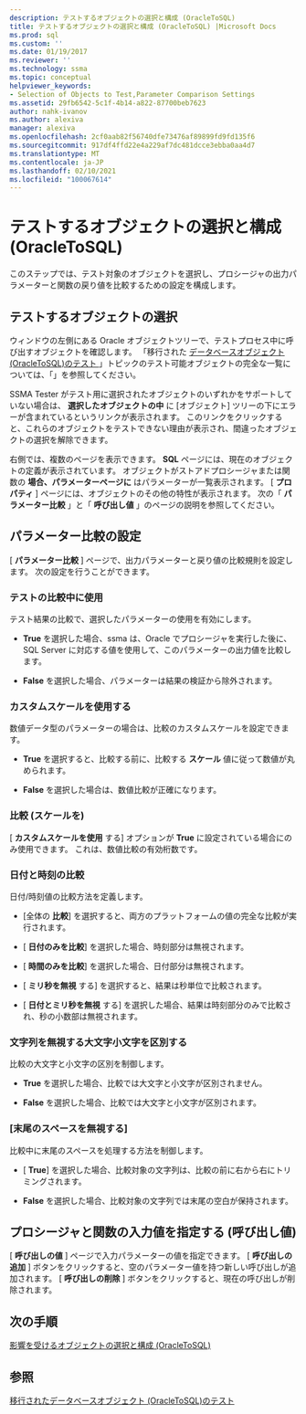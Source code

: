 ```yaml
---
description: テストするオブジェクトの選択と構成 (OracleToSQL)
title: テストするオブジェクトの選択と構成 (OracleToSQL) |Microsoft Docs
ms.prod: sql
ms.custom: ''
ms.date: 01/19/2017
ms.reviewer: ''
ms.technology: ssma
ms.topic: conceptual
helpviewer_keywords:
- Selection of Objects to Test,Parameter Comparison Settings
ms.assetid: 29fb6542-5c1f-4b14-a822-87700beb7623
author: nahk-ivanov
ms.author: alexiva
manager: alexiva
ms.openlocfilehash: 2cf0aab82f56740dfe73476af89899fd9fd135f6
ms.sourcegitcommit: 917df4ffd22e4a229af7dc481dcce3ebba0aa4d7
ms.translationtype: MT
ms.contentlocale: ja-JP
ms.lasthandoff: 02/10/2021
ms.locfileid: "100067614"
---
```

# <a name="selecting-and-configuring-objects-to-test-oracletosql"></a>テストするオブジェクトの選択と構成 (OracleToSQL)
このステップでは、テスト対象のオブジェクトを選択し、プロシージャの出力パラメーターと関数の戻り値を比較するための設定を構成します。  
  
## <a name="selection-of-objects-to-test"></a>テストするオブジェクトの選択  
ウィンドウの左側にある Oracle オブジェクトツリーで、テストプロセス中に呼び出すオブジェクトを確認します。 「移行された [データベースオブジェクト &#40;OracleToSQL&#41;のテスト ](../../ssma/oracle/testing-migrated-database-objects-oracletosql.md) 」トピックのテスト可能オブジェクトの完全な一覧については、「」を参照してください。  
  
SSMA Tester がテスト用に選択されたオブジェクトのいずれかをサポートしていない場合は、 **選択したオブジェクトの中** に [オブジェクト] ツリーの下にエラーが含まれているというリンクが表示されます。 このリンクをクリックすると、これらのオブジェクトをテストできない理由が表示され、間違ったオブジェクトの選択を解除できます。  
  
右側では、複数のページを表示できます。 **SQL** ページには、現在のオブジェクトの定義が表示されています。 オブジェクトがストアドプロシージャまたは関数の **場合、パラメーターページに** はパラメーターが一覧表示されます。 [ **プロパティ** ] ページには、オブジェクトのその他の特性が表示されます。 次の「 **パラメーター比較** 」と「 **呼び出し値** 」のページの説明を参照してください。  
  
## <a name="parameter-comparison-settings"></a>パラメーター比較の設定  
[ **パラメーター比較** ] ページで、出力パラメーターと戻り値の比較規則を設定します。 次の設定を行うことができます。  
  
### <a name="use-during-test-comparisons"></a>テストの比較中に使用  
テスト結果の比較で、選択したパラメーターの使用を有効にします。  
  
-   **True** を選択した場合、ssma は、Oracle でプロシージャを実行した後に、SQL Server に対応する値を使用して、このパラメーターの出力値を比較します。
  
-   **False** を選択した場合、パラメーターは結果の検証から除外されます。  
  
### <a name="use-custom-scale"></a>カスタムスケールを使用する  
数値データ型のパラメーターの場合は、比較のカスタムスケールを設定できます。  
  
-   **True** を選択すると、比較する前に、比較する **スケール** 値に従って数値が丸められます。  
  
-   **False** を選択した場合は、数値比較が正確になります。  
  
### <a name="comparing-scale"></a>比較 (スケールを)  
[ **カスタムスケールを使用** する] オプションが **True** に設定されている場合にのみ使用できます。 これは、数値比較の有効桁数です。  
  
### <a name="date-time-comparing"></a>日付と時刻の比較  
日付/時刻値の比較方法を定義します。  
  
-   [全体の **比較**] を選択すると、両方のプラットフォームの値の完全な比較が実行されます。  
  
-   [ **日付のみを比較**] を選択した場合、時刻部分は無視されます。  
  
-   [ **時間のみを比較**] を選択した場合、日付部分は無視されます。  
  
-   [ **ミリ秒を無視** する] を選択すると、結果は秒単位で比較されます。  
  
-   [ **日付とミリ秒を無視** する] を選択した場合、結果は時刻部分のみで比較され、秒の小数部は無視されます。  
  
### <a name="ignore-strings-case"></a>文字列を無視する大文字小文字を区別する  
比較の大文字と小文字の区別を制御します。  
  
-   **True** を選択した場合、比較では大文字と小文字が区別されません。  
  
-   **False** を選択した場合、比較では大文字と小文字が区別されます。  
  
### <a name="ignore-trailing-spaces"></a>[末尾のスペースを無視する]  
比較中に末尾のスペースを処理する方法を制御します。  
  
-   [ **True**] を選択した場合、比較対象の文字列は、比較の前に右から右にトリミングされます。  
  
-   **False** を選択した場合、比較対象の文字列では末尾の空白が保持されます。  
  
## <a name="specify-input-values-for-procedures-and-functions-call-values"></a>プロシージャと関数の入力値を指定する (呼び出し値)  
[ **呼び出しの値** ] ページで入力パラメーターの値を指定できます。 [ **呼び出しの追加** ] ボタンをクリックすると、空のパラメーター値を持つ新しい呼び出しが追加されます。 [ **呼び出しの削除** ] ボタンをクリックすると、現在の呼び出しが削除されます。  
  
## <a name="next-step"></a>次の手順  
[影響を受けるオブジェクトの選択と構成 &#40;OracleToSQL&#41;](../../ssma/oracle/selecting-and-configuring-affected-objects-oracletosql.md)  
  
## <a name="see-also"></a>参照  
[移行されたデータベースオブジェクト &#40;OracleToSQL&#41;のテスト ](../../ssma/oracle/testing-migrated-database-objects-oracletosql.md)  
  

